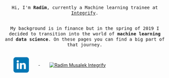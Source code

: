 <p align="center">
  <samp>
    Hi, I'm <b>Radim</b>, currently a Machine learning trainee at <a href="https://integrify.io/">Integrify</a>.
  </samp>
  <br><br>
</p>

<p align="center">
  <samp>
    My background is in finance but in the spring of 2019 I decided to transition into the world of <b>machine learning</b> and <b>data science</b>. On these pages you can find a big part of that journey.
  </samp>
  <br><br>
</p>

<a href="https://www.linkedin.com/in/radim-mušálek-1142b824">
  <img align="middle" alt="Radim Musalek LinkedIn" width="48px" src="https://raw.githubusercontent.com/edent/SuperTinyIcons/099dc12b59179d07d534069bc8551718f786d91a/images/svg/linkedin.svg" hspace="30" />
</a>

<a href="https://assets.ctfassets.net/449mcwf87tn4/2IBmNFOW0vHFtT3RLp5asV/73e005315ac59a0c7fc920b175d6f650/Radim_Mu____lek_-_Integrify_CV_-_06.04.2021.pdf">
  <img align="middle" alt="Radim Musalek Integrify" width="48px" src="https://drive.google.com/file/d/1phx30BNXxfyEboFqox42FK0Rb6D6Wlz1" hspace="30" />
</a>

<!--
**RadimMusalek/RadimMusalek** is a ✨ _special_ ✨ repository because its `README.md` (this file) appears on your GitHub profile.

Here are some ideas to get you started:

- 🔭 I’m currently working on ...
- 🌱 I’m currently learning ...
- 👯 I’m looking to collaborate on ...
- 🤔 I’m looking for help with ...
- 💬 Ask me about ...
- 📫 How to reach me: ...
- 😄 Pronouns: ...
- ⚡ Fun fact: ...
-->
